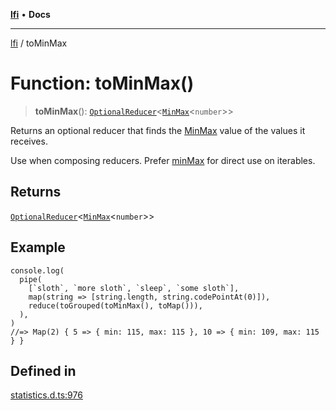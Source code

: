 [**lfi**](../readme.md) • **Docs**

---

[lfi](../globals.md) / toMinMax

# Function: toMinMax()

> **toMinMax**():
> [`OptionalReducer`](../type-aliases/OptionalReducer.md)\<[`MinMax`](../type-aliases/MinMax.md)\<`number`\>\>

Returns an optional reducer that finds the [MinMax](../type-aliases/MinMax.md)
value of the values it receives.

Use when composing reducers. Prefer [minMax](minMax.md) for direct use on
iterables.

## Returns

[`OptionalReducer`](../type-aliases/OptionalReducer.md)\<[`MinMax`](../type-aliases/MinMax.md)\<`number`\>\>

## Example

```
console.log(
  pipe(
    [`sloth`, `more sloth`, `sleep`, `some sloth`],
    map(string => [string.length, string.codePointAt(0)]),
    reduce(toGrouped(toMinMax(), toMap())),
  ),
)
//=> Map(2) { 5 => { min: 115, max: 115 }, 10 => { min: 109, max: 115 } }
```

## Defined in

[statistics.d.ts:976](https://github.com/TomerAberbach/lfi/blob/dd796c78d3ff68ae7bf4a0272b3cbeca688438e7/src/operations/statistics.d.ts#L976)

